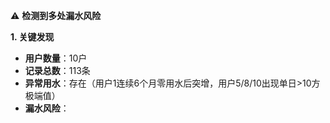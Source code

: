 ⚠️ **检测到多处漏水风险**

**1. 关键发现**  
- **用户数量**：10户  
- **记录总数**：113条  
- **异常用水**：存在（用户1连续6个月零用水后突增，用户5/8/10出现单日>10方极端值）  
- **漏水风险**：